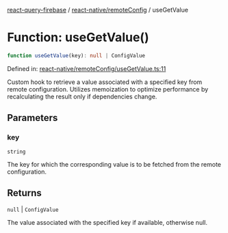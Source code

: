 [react-query-firebase](../../../modules.md) / [react-native/remoteConfig](../index.md) / useGetValue

# Function: useGetValue()

```ts
function useGetValue(key): null | ConfigValue
```

Defined in: [react-native/remoteConfig/useGetValue.ts:11](https://github.com/vpishuk/react-query-firebase/blob/09a15a5d938c4bdaa4fd86491bcf8ea41c16371f/react-native/remoteConfig/useGetValue.ts#L11)

Custom hook to retrieve a value associated with a specified key from remote configuration.
Utilizes memoization to optimize performance by recalculating the result only if dependencies change.

## Parameters

### key

`string`

The key for which the corresponding value is to be fetched from the remote configuration.

## Returns

`null` \| `ConfigValue`

The value associated with the specified key if available, otherwise null.
